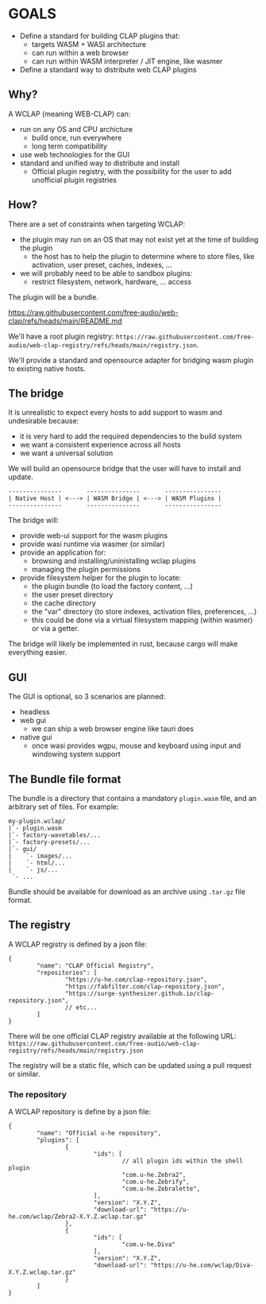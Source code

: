 # GOALS

- Define a standard for building CLAP plugins that:
  - targets WASM + WASI architecture
  - can run within a web browser
  - can run within WASM interpreter / JIT engine, like wasmer
- Define a standard way to distribute web CLAP plugins

## Why?

A WCLAP (meaning WEB-CLAP) can:
- run on any OS and CPU archicture
  - build once, run everywhere
  - long term compatibility
- use web technologies for the GUI
- standard and unified way to distribute and install
  - Official plugin registry, with the possibility for the user to add
    unofficial plugin registries

## How?

There are a set of constraints when targeting WCLAP:
- the plugin may run on an OS that may not exist yet at the time of building the plugin
  - the host has to help the plugin to determine where to store files, like activation,
    user preset, caches, indexes, ...
- we will probably need to be able to sandbox plugins:
  - restrict filesystem, network, hardware, ... access

The plugin will be a bundle.

https://raw.githubusercontent.com/free-audio/web-clap/refs/heads/main/README.md

We'll have a root plugin registry: `https://raw.githubusercontent.com/free-audio/web-clap-registry/refs/heads/main/registry.json`.

We'll provide a standard and opensource adapter for bridging wasm plugin to existing native hosts.

## The bridge

It is unrealistic to expect every hosts to add support to wasm and undesirable because:
- it is very hard to add the required dependencies to the build system
- we want a consistent experience across all hosts
- we want a universal solution

We will build an opensource bridge that the user will have to install and update.

```
---------------       ---------------       ----------------
| Native Host | <---> | WASM Bridge | <---> | WASM Plugins |
---------------       ---------------       ----------------
```

The bridge will:
- provide web-ui support for the wasm plugins
- provide wasi runtime via wasmer (or similar)
- provide an application for:
  - browsing and installing/uninistalling wclap plugins
  - managing the plugin permissions
- provide filesystem helper for the plugin to locate:
  - the plugin bundle (to load the factory content, ...)
  - the user preset directory
  - the cache directory
  - the "var" directory (to store indexes, activation files, preferences, ...)
  - this could be done via a virtual filesystem mapping (within wasmer) or via a getter.

The bridge will likely be implemented in rust, because cargo will make everything easier.

## GUI

The GUI is optional, so 3 scenarios are planned:
- headless
- web gui
  - we can ship a web browser engine like tauri does
- native gui
  - once wasi provides wgpu, mouse and keyboard using input and windowing system support

## The Bundle file format

The bundle is a directory that contains a mandatory `plugin.wasm` file,
and an arbitrary set of files. For example:
```
my-plugin.wclap/
|`- plugin.wasm
|`- factory-wavetables/...
|`- factory-presets/...
|`- gui/
|    `- images/...
|    `- html/...
|    `- js/...
 `- ...
```

Bundle should be available for download as an archive using `.tar.gz` file format.

## The registry

A WCLAP registry is defined by a json file:
```json5
{
        "name": "CLAP Official Registry",
        "repositories": [
                "https://u-he.com/clap-repository.json",
                "https://fabfilter.com/clap-repository.json",
                "https://surge-synthesizer.github.io/clap-repository.json",
                // etc...
        ]
}
```

There will be one official CLAP registry available at the following URL:
`https://raw.githubusercontent.com/free-audio/web-clap-registry/refs/heads/main/registry.json`

The registry will be a static file, which can be updated using a pull request or similar.

### The repository

A WCLAP repository is define by a json file:
```json5
{
        "name": "Official u-he repository",
        "plugins": [
                {
                        "ids": [
                                // all plugin ids within the shell plugin
                                "com.u-he.Zebra2",
                                "com.u-he.Zebrify",
                                "com.u-he.Zebralette",
                        ],
                        "version": "X.Y.Z",
                        "download-url": "https://u-he.com/wclap/Zebra2-X.Y.Z.wclap.tar.gz"
                },
                {
                        "ids": [
                                "com.u-he.Diva"
                        ],
                        "version": "X.Y.Z",
                        "download-url": "https://u-he.com/wclap/Diva-X.Y.Z.wclap.tar.gz"
                }
        ]
}
```